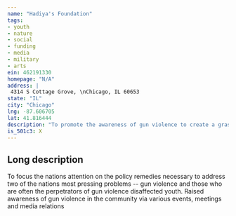 ```yaml
---
name: "Hadiya's Foundation"
tags:
- youth
- nature
- social
- funding
- media
- military
- arts
ein: 462191330
homepage: "N/A"
address: |
 4314 S Cottage Grove, \nChicago, IL 60653
state: "IL"
city: "Chicago"
lng: -87.606705
lat: 41.816444
description: "To promote the awareness of gun violence to create a grassroots movement to end gun violence, engage and support at-risk youth and assist families and communities impacted by gun violence in their healing"
is_501c3: X
---
```


## Long description

To focus the nations attention on the policy remedies necessary to address two of the nations most pressing problems -- gun violence and those who are often the perpetrators of gun violence disaffected youth. Raised awareness of gun violence in the community via various events, meetings and media relations
